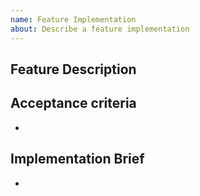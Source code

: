 ```yaml
---
name: Feature Implementation
about: Describe a feature implementation
---
```


## Feature Description

<!-- Descreva claramente o que será implementado -->

## Acceptance criteria

- <!-- Um ou mais pontos que descrevam os critérios de aceitação.-->

## Implementation Brief

- <!-- Um ou mais pontos que descrevem tecnicamente como implementar essa feature. Quanto mais detalhes melhor. -->
